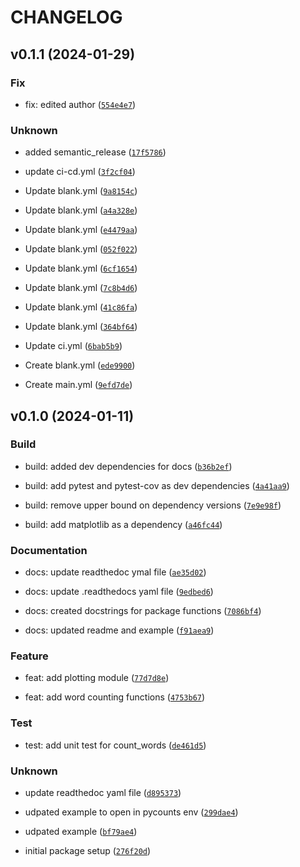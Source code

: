 # CHANGELOG



## v0.1.1 (2024-01-29)

### Fix

* fix: edited author ([`554e4e7`](https://github.com/dorisyycai/pycounts_test_doriscai/commit/554e4e772eae5ff1daa1a162c64bbd45cdd1d65a))

### Unknown

* added semantic_release ([`17f5786`](https://github.com/dorisyycai/pycounts_test_doriscai/commit/17f5786df0c9c528f372e79811633ab28eb659c5))

* update ci-cd.yml ([`3f2cf04`](https://github.com/dorisyycai/pycounts_test_doriscai/commit/3f2cf043254c26c3ea185ed27513e290055a8c00))

* Update blank.yml ([`9a8154c`](https://github.com/dorisyycai/pycounts_test_doriscai/commit/9a8154c79ed9d585aa2802d4c8fe667d30457396))

* Update blank.yml ([`a4a328e`](https://github.com/dorisyycai/pycounts_test_doriscai/commit/a4a328eb892d473a7ba403e1e19c24d49099c0ad))

* Update blank.yml ([`e4479aa`](https://github.com/dorisyycai/pycounts_test_doriscai/commit/e4479aafc73245a4d2543313e48630cce242508d))

* Update blank.yml ([`052f022`](https://github.com/dorisyycai/pycounts_test_doriscai/commit/052f02214263ab3e6cd004901e4e1d1c4f0189c5))

* Update blank.yml ([`6cf1654`](https://github.com/dorisyycai/pycounts_test_doriscai/commit/6cf1654a4c5e5bddc746f2af9560ad77ba71ee01))

* Update blank.yml ([`7c8b4d6`](https://github.com/dorisyycai/pycounts_test_doriscai/commit/7c8b4d621f9ae6e85160ba87f2dd54796fac2ac6))

* Update blank.yml ([`41c86fa`](https://github.com/dorisyycai/pycounts_test_doriscai/commit/41c86faef36d5c795c17f92e46d535492293648f))

* Update blank.yml ([`364bf64`](https://github.com/dorisyycai/pycounts_test_doriscai/commit/364bf6489c2f41f46002e612e6bc678d2b965eac))

* Update ci.yml ([`6bab5b9`](https://github.com/dorisyycai/pycounts_test_doriscai/commit/6bab5b938736686016df9a9f62ebf660cfc2ce43))

* Create blank.yml ([`ede9900`](https://github.com/dorisyycai/pycounts_test_doriscai/commit/ede9900f2f94b353a938d623956c143717c9a0fc))

* Create main.yml ([`9efd7de`](https://github.com/dorisyycai/pycounts_test_doriscai/commit/9efd7def2d8063a58a9fe97210fef5528be29c9c))


## v0.1.0 (2024-01-11)

### Build

* build: added dev dependencies for docs ([`b36b2ef`](https://github.com/dorisyycai/pycounts_test_doriscai/commit/b36b2ef722aa4f978871208c2d4e1e1bd39a1433))

* build: add pytest and pytest-cov as dev dependencies ([`4a41aa9`](https://github.com/dorisyycai/pycounts_test_doriscai/commit/4a41aa9fca3adcab47b73ccf1cce16df665955e5))

* build: remove upper bound on dependency versions ([`7e9e98f`](https://github.com/dorisyycai/pycounts_test_doriscai/commit/7e9e98f6bb78ea2d3eab988c33be7bb1676b7e6c))

* build: add matplotlib as a dependency ([`a46fc44`](https://github.com/dorisyycai/pycounts_test_doriscai/commit/a46fc4406d2c0805baefc45464e908397c135c80))

### Documentation

* docs: update readthedoc ymal file ([`ae35d02`](https://github.com/dorisyycai/pycounts_test_doriscai/commit/ae35d02e4a0b39760525bd6b8e43de53b0759f68))

* docs: update .readthedocs yaml file ([`9edbed6`](https://github.com/dorisyycai/pycounts_test_doriscai/commit/9edbed6b02c6a0977636f87afa47eed1014da6ca))

* docs: created docstrings for package functions ([`7086bf4`](https://github.com/dorisyycai/pycounts_test_doriscai/commit/7086bf440d0cc56d9f0901d3d8b3ab9a443b78d6))

* docs: updated readme and example ([`f91aea9`](https://github.com/dorisyycai/pycounts_test_doriscai/commit/f91aea9ac078cd75f9805eb2267e0c0b7c594be0))

### Feature

* feat: add plotting module ([`77d7d8e`](https://github.com/dorisyycai/pycounts_test_doriscai/commit/77d7d8e24770a5d28942185dab306c069955e4ee))

* feat: add word counting functions ([`4753b67`](https://github.com/dorisyycai/pycounts_test_doriscai/commit/4753b6760cef1f884588d6f28f022a5c53a887a7))

### Test

* test: add unit test for count_words ([`de461d5`](https://github.com/dorisyycai/pycounts_test_doriscai/commit/de461d513ba3de631c57052bb93e1fe270cfca8c))

### Unknown

* update readthedoc yaml file ([`d895373`](https://github.com/dorisyycai/pycounts_test_doriscai/commit/d8953737b6db08709721d9efd3aee26713265b10))

* udpated example to open in pycounts env ([`299dae4`](https://github.com/dorisyycai/pycounts_test_doriscai/commit/299dae45084f5c1a3dbe993f250b9575a363a52f))

* udpated example ([`bf79ae4`](https://github.com/dorisyycai/pycounts_test_doriscai/commit/bf79ae4ab52ac1c31d07a850c0f6840b3a744760))

* initial package setup ([`276f20d`](https://github.com/dorisyycai/pycounts_test_doriscai/commit/276f20d9ab3f729a7a55ef73681c451a66b39ecc))
